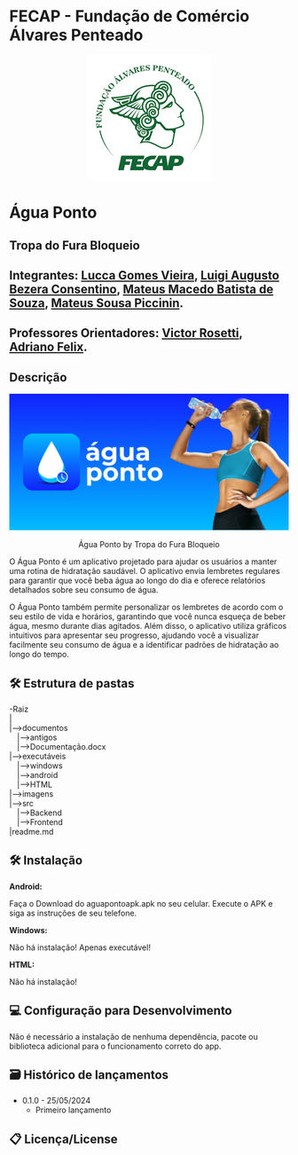 # FECAP - Fundação de Comércio Álvares Penteado

<div align="center">
  <img src="Imagens/logofecap.png">
</div>

# Água Ponto
## Tropa do Fura Bloqueio

## Integrantes: [Lucca Gomes Vieira](URL), [Luigi Augusto Bezera Consentino](URL), [Mateus Macedo Batista de Souza](URL), [Mateus Sousa Piccinin](URL).

## Professores Orientadores: [Victor Rosetti](https://www.linkedin.com/in/victorbarq/), [Adriano Felix](https://br.linkedin.com/in/adriano-valente-534576135).

## Descrição

<div align="center">
  <img src="Imagens/capa.png">
  <p>Água Ponto by Tropa do Fura Bloqueio</p>
</div>

O Água Ponto é um aplicativo projetado para ajudar os usuários a manter uma rotina de hidratação saudável. O aplicativo envia lembretes regulares para garantir que você beba água ao longo do dia e oferece relatórios detalhados sobre seu consumo de água.

O Água Ponto também permite personalizar os lembretes de acordo com o seu estilo de vida e horários, garantindo que você nunca esqueça de beber água, mesmo durante dias agitados. Além disso, o aplicativo utiliza gráficos intuitivos para apresentar seu progresso, ajudando você a visualizar facilmente seu consumo de água e a identificar padrões de hidratação ao longo do tempo.

## 🛠️ Estrutura de pastas

-Raiz  
|  
|-->documentos  
 |-->antigos  
 |-->Documentação.docx  
|-->executáveis  
 |-->windows  
 |-->android  
 |-->HTML  
|-->imagens  
|-->src  
 |-->Backend  
 |-->Frontend  
|readme.md  

## 🛠️ Instalação

<b>Android:</b>

Faça o Download do aguapontoapk.apk no seu celular.
Execute o APK e siga as instruções de seu telefone.

<b>Windows:</b>

Não há instalação! Apenas executável!

<b>HTML:</b>

Não há instalação!


## 💻 Configuração para Desenvolvimento

Não é necessário a instalação de nenhuma dependência, pacote ou biblioteca adicional para o funcionamento correto do app.

## 🗃 Histórico de lançamentos

* 0.1.0 - 25/05/2024
    * Primeiro lançamento
    

## 📋 Licença/License

